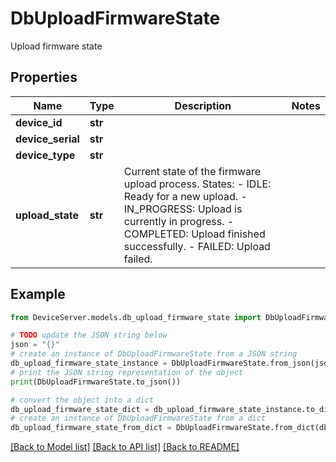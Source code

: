 # DbUploadFirmwareState

Upload firmware state

## Properties

Name | Type | Description | Notes
------------ | ------------- | ------------- | -------------
**device_id** | **str** |  | 
**device_serial** | **str** |  | 
**device_type** | **str** |  | 
**upload_state** | **str** | Current state of the firmware upload process. States: - IDLE: Ready for a new upload. - IN_PROGRESS: Upload is currently in progress. - COMPLETED: Upload finished successfully. - FAILED: Upload failed.  | 

## Example

```python
from DeviceServer.models.db_upload_firmware_state import DbUploadFirmwareState

# TODO update the JSON string below
json = "{}"
# create an instance of DbUploadFirmwareState from a JSON string
db_upload_firmware_state_instance = DbUploadFirmwareState.from_json(json)
# print the JSON string representation of the object
print(DbUploadFirmwareState.to_json())

# convert the object into a dict
db_upload_firmware_state_dict = db_upload_firmware_state_instance.to_dict()
# create an instance of DbUploadFirmwareState from a dict
db_upload_firmware_state_from_dict = DbUploadFirmwareState.from_dict(db_upload_firmware_state_dict)
```
[[Back to Model list]](../README.md#documentation-for-models) [[Back to API list]](../README.md#documentation-for-api-endpoints) [[Back to README]](../README.md)


